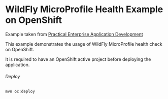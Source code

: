 WildFly MicroProfile Health Example on OpenShift
=====================================
Example taken from [Practical Enterprise Application Development](http://www.itbuzzpress.com/ebooks/java-ee-7-development-on-wildfly.html)

This example demonstrates the usage of WildFly MicroProfile health check on OpenShift.

It is required to have an OpenShift active project before deploying the application.

###### Deploy
```shell
mvn oc:deploy
```


